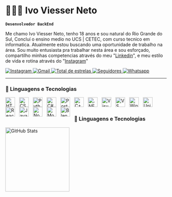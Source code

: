 # 👨🏼‍💻 Ivo Viesser Neto
**`Desenvolvedor BackEnd`**

Me chamo Ivo Viesser Neto, tenho 18 anos e sou natural do Rio Grande do Sul, Concluí o ensino medio no UCS | CETEC, com curso tecnico em informatica. Atualmente estou buscando uma oportunidade de trabalho na área. Sou muito entusiasta pra trabalhar nesta área e sou esforçado, compartilho minhas competencias através do meu "[Linkedin](https://www.linkedin.com/in/ivo-viesser-9887b632b/)", e meu estilo de vida e rotina através do "[Instagram](https://www.instagram.com/ivo_viesser/)"

<p align="left">
    <a href="https://www.instagram.com/ivo_viesser/">
        <img 
            alt="Instagram" 
            title="Instagram" 
            src="https://img.shields.io/badge/Instagram%20-%20%23FF0069?style=for-the-badge&logo=instagram&logoColor=white&link=https%3A%2F%2Fwa.me%2Fqr%2FFZA2T7T2UJ7LK1"
        />
    </a>
    <a href="mailto:ivnetoviesser@gmial.com">
        <img 
            alt="Gmail" 
            title="Gmail" 
            src="https://img.shields.io/badge/Gmail-EE2624?style=for-the-badge&logo=gmail&logoColor=white"
        />
    </a>
    <a href="https://github.com/xivinho?tab=repositories&sort=stargazers">
        <img 
            alt="Total de estrelas" 
            title="Total de estrelas no github" 
            src="https://custom-icon-badges.demolab.com/github/stars/xivinho?color=e76b19&style=for-the-badge&labelColor=ce5100&logo=star&label=estrelas"
        />
    </a>
    <a href="https://github.com/xivinho?tab=followers">
        <img 
            alt="Seguidores" 
            title="Me siga" 
            src="https://custom-icon-badges.demolab.com/github/followers/xivinho?color=236ad3&labelColor=1155ba&style=for-the-badge&logo=github&label=seguidores&logoColor=white"
        />
    </a>
    <a href="https://wa.me/qr/FZA2T7T2UJ7LK1">
        <img 
            alt="Whatsapp" 
            title="Whatsapp" 
            src="https://img.shields.io/badge/Whatsapp%20-%20%2325D366?style=for-the-badge&logo=whatsapp&logoColor=white&link=https%3A%2F%2Fwa.me%2Fqr%2FFZA2T7T2UJ7LK1"
        />
    </a>
</p>

---

### 📱 Linguagens e Tecnologias

<img 
    align="left" 
    alt="HTML"
    title="HTML" 
    width="30px" 
    style="padding-right: 10px;" 
    src="https://cdn.jsdelivr.net/gh/devicons/devicon@latest/icons/html5/html5-original.svg" 
/>

<img 
    align="left" 
    alt="CSS"
    title="CSS" 
    width="30px" 
    style="padding-right: 10px;" 
    src="https://cdn.jsdelivr.net/gh/devicons/devicon@latest/icons/css3/css3-original.svg" 
/>

<img 
    align="left" 
    alt="Python"
    title="Python" 
    width="30px" 
    style="padding-right: 10px;" 
    src="https://cdn.jsdelivr.net/gh/devicons/devicon@latest/icons/python/python-original.svg" 
/>

<img 
    align="left" 
    alt="C#"
    title="C#" 
    width="30px" 
    style="padding-right: 10px;" 
    src="https://cdn.jsdelivr.net/gh/devicons/devicon@latest/icons/csharp/csharp-original.svg" 
/>   

<img 
    align="left" 
    alt="PostgreSQL"
    title="PostgreSQL" 
    width="30px" 
    style="padding-right: 10px;" 
    src="https://cdn.jsdelivr.net/gh/devicons/devicon@latest/icons/postgresql/postgresql-original.svg"
/>  

<img 
    align="left" 
    alt="C++"
    title="C++" 
    width="30px" 
    style="padding-right: 10px;" 
    src="https://cdn.jsdelivr.net/gh/devicons/devicon@latest/icons/cplusplus/cplusplus-original.svg" 
/>   

<img 
    align="left" 
    alt=".NETCORE"
    title=".NETCORE" 
    width="30px" 
    style="padding-right: 10px;" 
    src="https://cdn.jsdelivr.net/gh/devicons/devicon@latest/icons/dotnetcore/dotnetcore-original.svg" 
/> 
      
<img 
    align="left" 
    alt="Visual Studio"
    title="Visual Studio" 
    width="30px" 
    style="padding-right: 10px;" 
    src="https://cdn.jsdelivr.net/gh/devicons/devicon@latest/icons/visualstudio/visualstudio-original.svg" 
/>  

<img 
    align="left" 
    alt="VS Code"
    title="VS Code" 
    width="30px" 
    style="padding-right: 10px;" 
    src="https://cdn.jsdelivr.net/gh/devicons/devicon@latest/icons/vscode/vscode-original.svg" 
/>   

<img 
    align="left" 
    alt="Windows"
    title="Windows" 
    width="30px" 
    style="padding-right: 10px;" 
    src="https://cdn.jsdelivr.net/gh/devicons/devicon@latest/icons/windows8/windows8-original.svg" 
/> 

<img 
    align="left" 
    alt="Unity"
    title="Unity" 
    width="30px" 
    style="padding-right: 10px;" 
    src="https://cdn.jsdelivr.net/gh/devicons/devicon@latest/icons/unity/unity-original.svg" 
/>

<img 
    align="left" 
    alt="React"
    title="React" 
    width="30px" 
    style="padding-right: 10px;" 
    src="https://cdn.jsdelivr.net/gh/devicons/devicon@latest/icons/react/react-original.svg" 
/>

<img 
    align="left" 
    alt="Javascript"
    title="Javascript" 
    width="30px" 
    style="padding-right: 10px;" 
    src="https://cdn.jsdelivr.net/gh/devicons/devicon@latest/icons/javascript/javascript-original.svg" 
/>

<img 
    align="left" 
    alt="NodeJS"
    title="NodeJS" 
    width="30px" 
    style="padding-right: 10px;" 
    src="https://cdn.jsdelivr.net/gh/devicons/devicon@latest/icons/nodejs/nodejs-plain.svg"
/>

<img 
    align="left" 
    alt="MongoDB"
    title="MongoDB" 
    width="30px" 
    style="padding-right: 10px;"
    src="https://cdn.jsdelivr.net/gh/devicons/devicon@latest/icons/mongodb/mongodb-plain-wordmark.svg" 
/>   

<img 
    align="left" 
    alt="Blender"
    title="Blender" 
    width="30px" 
    style="padding-right: 10px;"
    src="https://cdn.jsdelivr.net/gh/devicons/devicon@latest/icons/blender/blender-original.svg" 
/>

<br/>
<br/>

### 📱 Linguagens e Tecnologias     

<p>
    <img 
      align="left" 
      alt="GitHub Stats" 
      height="200" 
      src="https://github-readme-stats.vercel.app/api/top-langs/?username=xivinho&theme=tokyonight&custom_title=Tecnologias&langs_count=3" 
  />
</p>

